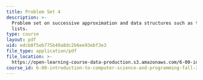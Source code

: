 ```yaml
---
title: Problem Set 4
description: >-
  Problem set on successive approximation and data structures such as tuples and
  lists. 
type: course
layout: pdf
uid: edcb8f5eb775b49a8dc2b6ee93ebf3e3
file_type: application/pdf
file_location: >-
  https://open-learning-course-data-production.s3.amazonaws.com/6-00-introduction-to-computer-science-and-programming-fall-2008/edcb8f5eb775b49a8dc2b6ee93ebf3e3_pset4.pdf
course_id: 6-00-introduction-to-computer-science-and-programming-fall-2008
---
```

